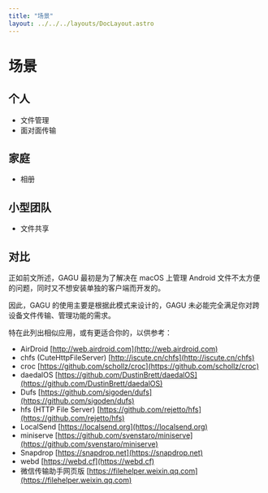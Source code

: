 ```yaml
---
title: "场景"
layout: ../../../layouts/DocLayout.astro
---
```


# 场景

## 个人

- 文件管理
- 面对面传输

## 家庭

- 相册

## 小型团队

- 文件共享

## 对比

正如前文所述，GAGU 最初是为了解决在 macOS 上管理 Android 文件不太方便的问题，同时又不想安装单独的客户端而开发的。

因此，GAGU 的使用主要是根据此模式来设计的，GAGU 未必能完全满足你对跨设备文件传输、管理功能的需求。

特在此列出相似应用，或有更适合你的，以供参考：

- AirDroid [http://web.airdroid.com](http://web.airdroid.com)
- chfs (CuteHttpFileServer) [http://iscute.cn/chfs](http://iscute.cn/chfs)
- croc [https://github.com/schollz/croc](https://github.com/schollz/croc)
- daedalOS [https://github.com/DustinBrett/daedalOS](https://github.com/DustinBrett/daedalOS)
- Dufs [https://github.com/sigoden/dufs](https://github.com/sigoden/dufs)
- hfs (HTTP File Server) [https://github.com/rejetto/hfs](https://github.com/rejetto/hfs)
- LocalSend [https://localsend.org](https://localsend.org)
- miniserve [https://github.com/svenstaro/miniserve](https://github.com/svenstaro/miniserve)
- Snapdrop [https://snapdrop.net](https://snapdrop.net)
- webd [https://webd.cf](https://webd.cf)
- 微信传输助手网页版 [https://filehelper.weixin.qq.com](https://filehelper.weixin.qq.com)
